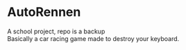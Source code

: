 # AutoRennen
A school project, repo is a backup  
Basically a car racing game made to destroy your keyboard.
